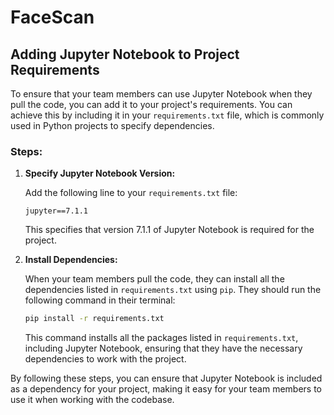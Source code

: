 # FaceScan

## Adding Jupyter Notebook to Project Requirements

To ensure that your team members can use Jupyter Notebook when they pull the code, you can add it to your project's requirements. You can achieve this by including it in your `requirements.txt` file, which is commonly used in Python projects to specify dependencies.

### Steps:

1. **Specify Jupyter Notebook Version:**

    Add the following line to your `requirements.txt` file:

    ```plaintext
    jupyter==7.1.1
    ```

    This specifies that version 7.1.1 of Jupyter Notebook is required for the project.

2. **Install Dependencies:**

    When your team members pull the code, they can install all the dependencies listed in `requirements.txt` using `pip`. They should run the following command in their terminal:

    ```bash
    pip install -r requirements.txt
    ```

    This command installs all the packages listed in `requirements.txt`, including Jupyter Notebook, ensuring that they have the necessary dependencies to work with the project.

By following these steps, you can ensure that Jupyter Notebook is included as a dependency for your project, making it easy for your team members to use it when working with the codebase.

